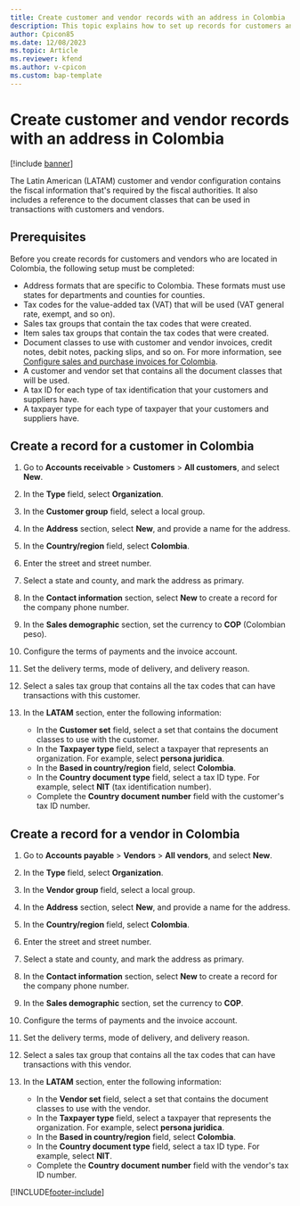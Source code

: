 ```yaml
---
title: Create customer and vendor records with an address in Colombia
description: This topic explains how to set up records for customers and vendors in Colombia.
author: Cpicon85
ms.date: 12/08/2023
ms.topic: Article
ms.reviewer: kfend
ms.author: v-cpicon
ms.custom: bap-template
---
```


# Create customer and vendor records with an address in Colombia

[!include [banner](../../includes/banner.md)]

The Latin American (LATAM) customer and vendor configuration contains the fiscal information that's required by the fiscal authorities. It also includes a reference to the document classes that can be used in transactions with customers and vendors.

## Prerequisites

Before you create records for customers and vendors who are located in Colombia, the following setup must be completed:

- Address formats that are specific to Colombia. These formats must use states for departments and counties for counties.
- Tax codes for the value-added tax (VAT) that will be used (VAT general rate, exempt, and so on).
- Sales tax groups that contain the tax codes that were created.
- Item sales tax groups that contain the tax codes that were created.
- Document classes to use with customer and vendor invoices, credit notes, debit notes, packing slips, and so on. For more information, see [Configure sales and purchase invoices for Colombia](ltm-configure-invoices-colombia.md).
- A customer and vendor set that contains all the document classes that will be used.
- A tax ID for each type of tax identification that your customers and suppliers have.
- A taxpayer type for each type of taxpayer that your customers and suppliers have.

## Create a record for a customer in Colombia

1. Go to **Accounts receivable** \> **Customers** \> **All customers**, and select **New**.
2. In the **Type** field, select **Organization**.
3. In the **Customer group** field, select a local group.
4. In the **Address** section, select **New**, and provide a name for the address.
5. In the **Country/region** field, select **Colombia**.
6. Enter the street and street number.
7. Select a state and county, and mark the address as primary.
8. In the **Contact information** section, select **New** to create a record for the company phone number.
9. In the **Sales demographic** section, set the currency to **COP** (Colombian peso).
10. Configure the terms of payments and the invoice account.
11. Set the delivery terms, mode of delivery, and delivery reason.
12. Select a sales tax group that contains all the tax codes that can have transactions with this customer.
13. In the **LATAM** section, enter the following information:

    - In the **Customer set** field, select a set that contains the document classes to use with the customer.
    - In the **Taxpayer type** field, select a taxpayer that represents an organization. For example, select **persona juridica**.
    - In the **Based in country/region** field, select **Colombia**.
    - In the **Country document type** field, select a tax ID type. For example, select **NIT** (tax identification number).
    - Complete the **Country document number** field with the customer's tax ID number.

## Create a record for a vendor in Colombia

1. Go to **Accounts payable** \> **Vendors** \> **All vendors**, and select **New**.
2. In the **Type** field, select **Organization**.
3. In the **Vendor group** field, select a local group.
4. In the **Address** section, select **New**, and provide a name for the address.
5. In the **Country/region** field, select **Colombia**.
6. Enter the street and street number.
7. Select a state and county, and mark the address as primary.
8. In the **Contact information** section, select **New** to create a record for the company phone number.
9. In the **Sales demographic** section, set the currency to **COP**.
10. Configure the terms of payments and the invoice account.
11. Set the delivery terms, mode of delivery, and delivery reason.
12. Select a sales tax group that contains all the tax codes that can have transactions with this vendor.
13. In the **LATAM** section, enter the following information:

    - In the **Vendor set** field, select a set that contains the document classes to use with the vendor.
    - In the **Taxpayer type** field, select a taxpayer that represents the organization. For example, select **persona juridica**.
    - In the **Based in country/region** field, select **Colombia**.
    - In the **Country document type** field, select a tax ID type. For example, select **NIT**.
    - Complete the **Country document number** field with the vendor's tax ID number.

[!INCLUDE[footer-include](../../../includes/footer-banner.md)]
